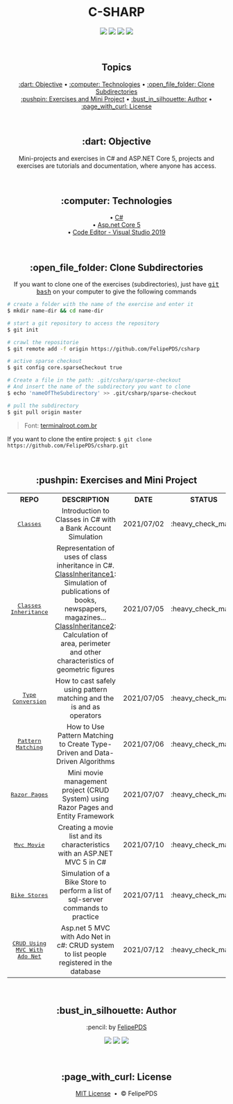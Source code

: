 # <h1 align="center">C-SHARP</h1>

<p align="center">
  <a href="https://github.com/FelipePDS/csharp/blob/main/LICENSE"><img src="https://img.shields.io/github/license/FelipePDS/csharp?style=for-the-badge"/></a> 
  <img src="https://img.shields.io/github/last-commit/FelipePDS/Java?style=for-the-badge"/>
  <img src="https://img.shields.io/static/v1?label=ASP.NET&message=v5&color=512BD4&style=for-the-badge"/> 
  <img src="https://img.shields.io/static/v1?label=Visual+Studio&message=community+2019&color=5C2D91&style=for-the-badge&logo=VisualStudio"/> 
</p>

<br>
<h2 align="center">Topics</h2>

<p align="center">
  <a href="#objective">:dart: Objective</a> &bull; 
  <a href="#technologies">:computer: Technologies</a> &bull; 
  <a href="#clone">:open_file_folder: Clone Subdirectories</a> <br>
  <a href="#exercises">:pushpin: Exercises and Mini Project</a> &bull; 
  <a href="#author">:bust_in_silhouette: Author</a> &bull; 
  <a href="#license">:page_with_curl: License</a>
</p>

<br>
<h2 id="objective" align="center">:dart: Objective</h2>

<p align="center">Mini-projects and exercises in C# and ASP.NET Core 5, projects and exercises are tutorials and documentation, where anyone has access.</p>

<br>
<h2 align="center" id="technologies">:computer: Technologies</h2>

<p align="center">
  &bull; <a href="https://dotnet.microsoft.com/learn/csharp">C#</a> <br>
  &bull; <a href="https://asp.net/">Asp.net Core 5</a> <br>
  &bull; <a href="https://visualstudio.microsoft.com/pt-br/downloads/">Code Editor - Visual Studio 2019</a>
</p>

<br>
<h2 align="center" id="clone">:open_file_folder: Clone Subdirectories</h2>

<p align="center">If you want to clone one of the exercises (subdirectories), just have <kbd><a href="https://git-scm.com/downloads">git bash</a></kbd> on your computer to give the following commands</p>

```bash
# create a folder with the name of the exercise and enter it
$ mkdir name-dir && cd name-dir

# start a git repository to access the repository
$ git init

# crawl the repositorie
$ git remote add -f origin https://github.com/FelipePDS/csharp

# active sparse checkout
$ git config core.sparseCheckout true

# Create a file in the path: .git/csharp/sparse-checkout
# And insert the name of the subdirectory you want to clone
$ echo 'nameOfTheSubdirectory' >> .git/csharp/sparse-checkout

# pull the subdirectory
$ git pull origin master
```
<blockquote>Font: <a href="https://terminalroot.com.br/2019/09/como-clonar-somente-um-subdiretorio-com-git-ou-svn.html">terminalroot.com.br</a></blockquote>

<p>If you want to clone the entire project: <code>$ git clone https://github.com/FelipePDS/csharp.git</code></p>

<br>
<h2 id="exercises" align="center">:pushpin: Exercises and Mini Project</h2>

<table align="center">
  <tr align="center">
    <th>REPO</th>
    <th>DESCRIPTION</th>
    <th>DATE</th>
    <th>STATUS</th>
  </tr>
  <tr align="center">
    <td><kbd><a href="https://github.com/FelipePDS/csharp/tree/main/Classes">Classes</a></kbd></td>
    <td>Introduction to Classes in C# with a Bank Account Simulation</td>
    <td>2021/07/02</td>
    <td>:heavy_check_mark:</td>
  </tr>
  <tr align="center">
    <td><kbd><a href="https://github.com/FelipePDS/csharp/tree/main/ClassInheritance">Classes Inheritance</a></kbd></td>
    <td>Representation of uses of class inheritance in C#. <br><a href="https://github.com/FelipePDS/csharp/tree/main/ClassInheritance/ClassInheritance">ClassInheritance1</a>: Simulation of publications of books, newspapers, magazines... <br><a href="https://github.com/FelipePDS/csharp/tree/main/ClassInheritance/ClassInheritance2">ClassInheritance2</a>: Calculation of area, perimeter and other characteristics of geometric figures</td>
    <td>2021/07/05</td>
    <td>:heavy_check_mark:</td>
  </tr>
  <tr align="center">
    <td><kbd><a href="https://github.com/FelipePDS/csharp/tree/main/TypeConversion">Type Conversion</a></kbd></td>
    <td>How to cast safely using pattern matching and the is and as operators</td>
    <td>2021/07/05</td>
    <td>:heavy_check_mark:</td>
  </tr>
  <tr align="center">
    <td><kbd><a href="https://github.com/FelipePDS/csharp/tree/main/PatternMatching">Pattern Matching</a></kbd></td>
    <td>How to Use Pattern Matching to Create Type-Driven and Data-Driven Algorithms</td>
    <td>2021/07/06</td>
    <td>:heavy_check_mark:</td>
  </tr>
  <tr align="center">
    <td><kbd><a href="https://github.com/FelipePDS/csharp/tree/main/RazorPagesMovie">Razor Pages</a></kbd></td>
    <td>Mini movie management project (CRUD System) using Razor Pages and Entity Framework</td>
    <td>2021/07/07</td>
    <td>:heavy_check_mark:</td>
  </tr>
  <tr align="center">
    <td><kbd><a href="https://github.com/FelipePDS/csharp/tree/main/MvcMovie">Mvc Movie</a></kbd></td>
    <td>Creating a movie list and its characteristics with an ASP.NET MVC 5 in C#</td>
    <td>2021/07/10</td>
    <td>:heavy_check_mark:</td>
  </tr>
  <tr align="center">
    <td><kbd><a href="https://github.com/FelipePDS/csharp/tree/main/BikeStores">Bike Stores</a></kbd></td>
    <td>Simulation of a Bike Store to perform a list of sql-server commands to practice</td>
    <td>2021/07/11</td>
    <td>:heavy_check_mark:</td>
  </tr>
  <tr align="center">
    <td><kbd><a href="https://github.com/FelipePDS/csharp/tree/main/CRUDUsingMVCWithAdoNet">CRUD Using MVC With Ado Net</a></kbd></td>
    <td>Asp.net 5 MVC with Ado Net in c#: CRUD system to list people registered in the database</td>
    <td>2021/07/12</td>
    <td>:heavy_check_mark:</td>
  </tr>
</table>

<br>
<h2 align="center" id="author">:bust_in_silhouette: Author</h2>

<p align="center">:pencil: by <a href="https://felipepds.github.io//">FelipePDS</a></p>
<p align="center"><a href="https://www.linkedin.com/in/felipe-p-da-silva-a55b891ba/?lipi=urn%3Ali%3Apage%3Ad_flagship3_feed%3BiErPy3g7Q1KGOaD%2BsGw%2Fpg%3D%3D"><img src="https://img.shields.io/static/v1?label=+&message=Felipe+P.+Da+Silva&color=0A66C2&style=flat&logo=linkedin&logoColor=white"/></a> <a href="https://twitter.com/FelipePintoDaS1"><img src="https://img.shields.io/static/v1?label=+&message=@FelipePintoDaS1&color=1DA1F2&style=flat&logo=twitter&logoColor=white"/></a> <img src="https://img.shields.io/static/v1?label=+&message=felipepdasilva66@gmail.com&color=EA4335&style=flat&logo=gmail&logoColor=white"/></p>

<br>
<h2 align="center" id="license">:page_with_curl: License</h2>

<p align="center"><a href="https://github.com/FelipePDS/csharp/blob/main/LICENSE">MIT License</a> &nbsp;&bull;&nbsp; &copy; FelipePDS</p>
